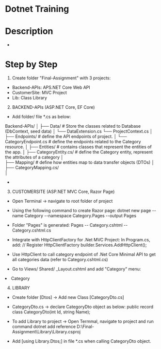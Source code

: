 # Dotnet Training

# Description
- 

# Step by Step
1. Create folder "Final-Assignment" with 3 projects:
- Backend-APIs: APS.NET Core Web API
- CustomerSite: MVC Project
- Lib: Class Library 

2. BACKEND-APIs (ASP.NET Core, EF Core)
- Add folder/ file *.cs as below:

Backend-APIs/
│
├── Data/              # Store the classes related to Database (DbContext, seed data)
│   └── DataExtension.cs
    └── ProjectContext.cs
│
├── Endpoints/                # define the API endpoints of project.
│   └── CategoryEndpoint.cs   # define the endpoints related to the Category resource.
│
├── Entities/                 # contains classes that represent the entities of the app.
│   ├── CategoryEntity.cs/    # define the Category entity, represent the attributes of a category
│   
├── Mapping/                  # define how entities map to data transfer objects (DTOs) 
│   ├── CategoryMapping.cs/   
│   

- 

3. CUSTOMERSITE (ASP.NET MVC Core, Razor Page)
- Open Terminal -> navigate to root folder of project
- Using the following command to create Razor page:
dotnet new page --name Category --namespace Category.Pages --output Pages

- Folder "Pages" is generated:
Pages -- Category.cshtml
      -- Category.cshtml.cs

- Integrate with HttpClientFactory for .Net MVC Project:
In Program.cs, add: 
// Register HttpClientFactory
builder.Services.AddHttpClient();

- Use HttpClient to call category endpoint of .Net Core Minimal API to get all categories data
(refer to Category.cshtml.cs)

- Go to Views/ Shared/ _Layout.cshtml and add "Category" menu:
<li><a class="nav-link text-dark" asp-area="" asp-page="/Category">Category</a></li>


4. LIBRARY
- Create folder [Dtos] -> Add new Class [CategoryDto.cs]
- CategoryDto.cs -> declare CategoryDto object as below:
public record class CategoryDto(int Id, string Name);

- To add Library to project -> Open Termmal, navigate to project and run command
dotnet add reference D:\Final-Assignment\Library\Library.csproj

- Add [using Library.Dtos;] in file *.cs when calling CategoryDto object.

